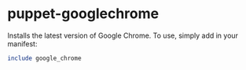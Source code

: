puppet-googlechrome
===================

Installs the latest version of Google Chrome. To use, simply add in your manifest:

```ruby
include google_chrome
```
